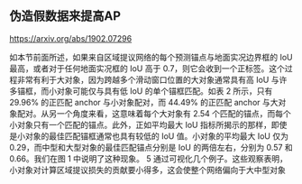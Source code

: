 ## 伪造假数据来提高AP

https://arxiv.org/abs/1902.07296

如本节前面所述，如果来自区域提议网络的每个预测锚点与地面实况边界框的 IoU 最高，或者对于任何地面实况框的 IoU 高于 0.7，则它会收到一个正标签。这个过程非常有利于大对象，因为跨越多个滑动窗口位置的大对象通常具有高 IoU 与许多锚框，而小对象可能仅与具有低 IoU 的单个锚框匹配。如表 2 所示，只有 29.96% 的正匹配 anchor 与小对象配对，而 44.49% 的正匹配 anchor 与大对象配对。从另一个角度来看，这意味着每个大对象有 2.54 个匹配的锚点，而每个小对象只有一个匹配的锚点。此外，正如平均最大 IoU 指标所揭示的那样，即使是小对象的最佳匹配锚框通常也具有较低的 IoU 值。小对象的平均最大 IoU 仅为 0.29，而中型和大型对象的最佳匹配锚点分别是 IoU 的两倍左右，分别为 0.57 和 0.66。我们在图 1 中说明了这种现象。 5 通过可视化几个例子。这些观察表明，小对象对计算区域提议损失的贡献要小得多，这会使整个网络偏向于大中型对象
